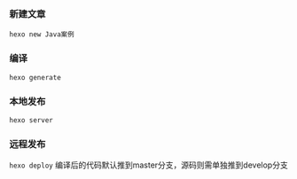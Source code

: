 ### 新建文章
`hexo new Java案例`
### 编译
`hexo generate`
### 本地发布
`hexo server`
### 远程发布
`hexo deploy` 编译后的代码默认推到master分支，源码则需单独推到develop分支
